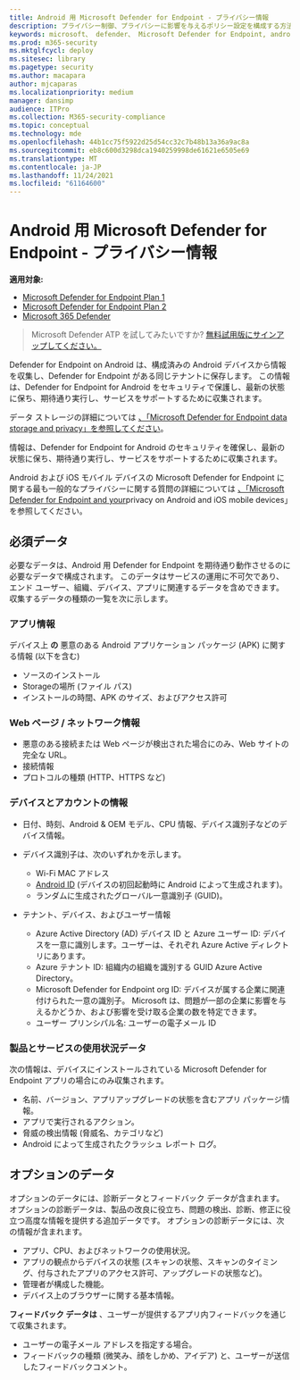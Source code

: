```yaml
---
title: Android 用 Microsoft Defender for Endpoint - プライバシー情報
description: プライバシー制御、プライバシーに影響を与えるポリシー設定を構成する方法、および Android 上の Microsoft Defender for Endpoint で収集された診断データに関する情報。
keywords: microsoft、 defender、 Microsoft Defender for Endpoint, android, privacy, diagnostic
ms.prod: m365-security
ms.mktglfcycl: deploy
ms.sitesec: library
ms.pagetype: security
ms.author: macapara
author: mjcaparas
ms.localizationpriority: medium
manager: dansimp
audience: ITPro
ms.collection: M365-security-compliance
ms.topic: conceptual
ms.technology: mde
ms.openlocfilehash: 44b1cc75f5922d25d54cc32c7b48b13a36a9ac8a
ms.sourcegitcommit: eb8c600d3298dca1940259998de61621e6505e69
ms.translationtype: MT
ms.contentlocale: ja-JP
ms.lasthandoff: 11/24/2021
ms.locfileid: "61164600"
---
```

# <a name="microsoft-defender-for-endpoint-on-android---privacy-information"></a>Android 用 Microsoft Defender for Endpoint - プライバシー情報

**適用対象:**
- [Microsoft Defender for Endpoint Plan 1](https://go.microsoft.com/fwlink/p/?linkid=2154037)
- [Microsoft Defender for Endpoint Plan 2](https://go.microsoft.com/fwlink/p/?linkid=2154037)
- [Microsoft 365 Defender](https://go.microsoft.com/fwlink/?linkid=2118804)

> Microsoft Defender ATP を試してみたいですか? [無料試用版にサインアップしてください。](https://signup.microsoft.com/create-account/signup?products=7f379fee-c4f9-4278-b0a1-e4c8c2fcdf7e&ru=https://aka.ms/MDEp2OpenTrial?ocid=docs-wdatp-exposedapis-abovefoldlink)

Defender for Endpoint on Android は、構成済みの Android デバイスから情報を収集し、Defender for Endpoint がある同じテナントに保存します。 この情報は、Defender for Endpoint for Android をセキュリティで保護し、最新の状態に保ち、期待通り実行し、サービスをサポートするために収集されます。

データ ストレージの詳細については [、「Microsoft Defender for Endpoint data storage and privacy」を参照してください](data-storage-privacy.md)。

情報は、Defender for Endpoint for Android のセキュリティを確保し、最新の状態に保ち、期待通り実行し、サービスをサポートするために収集されます。

Android および iOS モバイル デバイスの Microsoft Defender for Endpoint に関する最も一般的なプライバシーに関する質問の詳細については [、「Microsoft Defender for Endpoint and your](https://support.microsoft.com/topic/microsoft-defender-for-endpoint-and-your-privacy-on-android-and-ios-mobile-devices-4109bc54-8ec5-4433-9c33-d359b75ac22a)privacy on Android and iOS mobile devices」を参照してください。

## <a name="required-data"></a>必須データ

必要なデータは、Android 用 Defender for Endpoint を期待通り動作させるのに必要なデータで構成されます。 このデータはサービスの運用に不可欠であり、エンド ユーザー、組織、デバイス、アプリに関連するデータを含めできます。 収集するデータの種類の一覧を次に示します。

### <a name="app-information"></a>アプリ情報

デバイス上 **の** 悪意のある Android アプリケーション パッケージ (APK) に関する情報 (以下を含む)

- ソースのインストール
- Storageの場所 (ファイル パス)
- インストールの時間、APK のサイズ、およびアクセス許可

### <a name="web-page--network-information"></a>Web ページ / ネットワーク情報

- 悪意のある接続または Web ページが検出された場合にのみ、Web サイトの完全な URL。
- 接続情報
- プロトコルの種類 (HTTP、HTTPS など)

### <a name="device-and-account-information"></a>デバイスとアカウントの情報

- 日付、時刻、Android & OEM モデル、CPU 情報、デバイス識別子などのデバイス情報。
- デバイス識別子は、次のいずれかを示します。
  - Wi-Fi MAC アドレス
  - [Android ID](https://developer.android.com/reference/android/provider/Settings.Secure#ANDROID_ID) (デバイスの初回起動時に Android によって生成されます)。
  - ランダムに生成されたグローバル一意識別子 (GUID)。

- テナント、デバイス、およびユーザー情報
  - Azure Active Directory (AD) デバイス ID と Azure ユーザー ID: デバイスを一意に識別します。ユーザーは、それぞれ Azure Active ディレクトリにあります。
  - Azure テナント ID: 組織内の組織を識別する GUID Azure Active Directory。
  - Microsoft Defender for Endpoint org ID: デバイスが属する企業に関連付けられた一意の識別子。 Microsoft は、問題が一部の企業に影響を与えるかどうか、および影響を受け取る企業の数を特定できます。
  - ユーザー プリンシパル名: ユーザーの電子メール ID

### <a name="product-and-service-usage-data"></a>製品とサービスの使用状況データ

次の情報は、デバイスにインストールされている Microsoft Defender for Endpoint アプリの場合にのみ収集されます。 

- 名前、バージョン、アプリアップグレードの状態を含むアプリ パッケージ情報。
- アプリで実行されるアクション。
- 脅威の検出情報 (脅威名、カテゴリなど)
- Android によって生成されたクラッシュ レポート ログ。

## <a name="optional-data"></a>オプションのデータ

オプションのデータには、診断データとフィードバック データが含まれます。 オプションの診断データは、製品の改良に役立ち、問題の検出、診断、修正に役立つ高度な情報を提供する追加データです。 オプションの診断データには、次の情報が含まれます。

- アプリ、CPU、およびネットワークの使用状況。
- アプリの観点からデバイスの状態 (スキャンの状態、スキャンのタイミング、付与されたアプリのアクセス許可、アップグレードの状態など)。
- 管理者が構成した機能。
- デバイス上のブラウザーに関する基本情報。

**フィードバック データは** 、ユーザーが提供するアプリ内フィードバックを通じて収集されます。

- ユーザーの電子メール アドレスを指定する場合。
- フィードバックの種類 (微笑み、顔をしかめ、アイデア) と、ユーザーが送信したフィードバックコメント。
